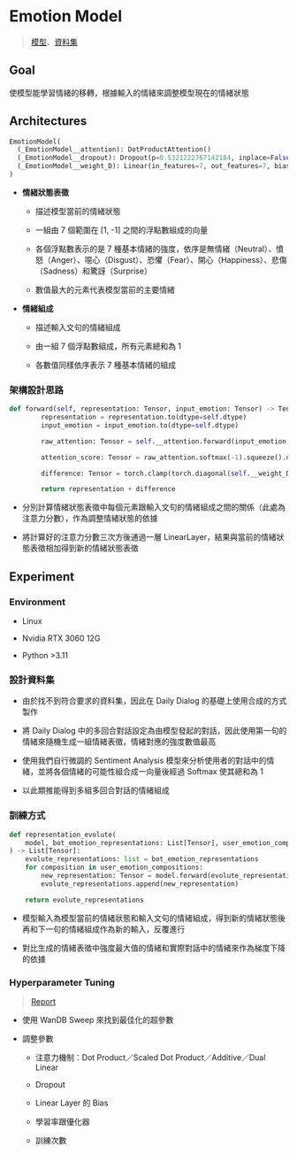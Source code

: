 # Emotion Model

> [模型](https://huggingface.co/hermeschen1116/emotion_model_for_emotion_chat_bot)、[資料集](https://huggingface.co/datasets/hermeschen1116/emotion_transition_from_dialog)

## Goal

使模型能學習情緒的移轉，根據輸入的情緒來調整模型現在的情緒狀態

## Architectures

```python
EmotionModel(
  (_EmotionModel__attention): DotProductAttention()
  (_EmotionModel__dropout): Dropout(p=0.5321222767142184, inplace=False)
  (_EmotionModel__weight_D): Linear(in_features=7, out_features=7, bias=False)
)
```

- **情緒狀態表徵**

  - 描述模型當前的情緒狀態

  - 一組由 7 個範圍在 [1, -1] 之間的浮點數組成的向量

  - 各個浮點數表示的是 7 種基本情緒的強度，依序是無情緒（Neutral）、憤怒（Anger）、噁心（Disgust）、恐懼（Fear）、開心（Happiness）、悲傷（Sadness）和驚訝（Surprise）

  - 數值最大的元素代表模型當前的主要情緒

- **情緒組成**

  - 描述輸入文句的情緒組成

  - 由一組 7 個浮點數組成，所有元素總和為 1

  - 各數值同樣依序表示 7 種基本情緒的組成

### 架構設計思路

```python
def forward(self, representation: Tensor, input_emotion: Tensor) -> Tensor:
		representation = representation.to(dtype=self.dtype)
		input_emotion = input_emotion.to(dtype=self.dtype)

		raw_attention: Tensor = self.__attention.forward(input_emotion, representation.squeeze().diag())

		attention_score: Tensor = raw_attention.softmax(-1).squeeze().diag()

		difference: Tensor = torch.clamp(torch.diagonal(self.__weight_D((attention_score**3))), -1, 1)

		return representation + difference
```

- 分別計算情緒狀態表徵中每個元素跟輸入文句的情緒組成之間的關係（此處為注意力分數），作為調整情緒狀態的依據

- 將計算好的注意力分數三次方後通過一層 LinearLayer，結果與當前的情緒狀態表徵相加得到新的情緒狀態表徵

## Experiment

### Environment

- Linux

- Nvidia RTX 3060 12G

- Python >3.11

### 設計資料集

- 由於找不到符合要求的資料集，因此在 Daily Dialog 的基礎上使用合成的方式製作

- 將 Daily Dialog 中的多回合對話設定為由模型發起的對話，因此使用第一句的情緒來隨機生成一組情緒表徵，情緒對應的強度數值最高

- 使用我們自行微調的 Sentiment Analysis 模型來分析使用者的對話中的情緒，並將各個情緒的可能性組合成一向量後經過 Softmax 使其總和為 1

- 以此類推能得到多組多回合對話的情緒組成

### 訓練方式

```python
def representation_evolute(
	model, bot_emotion_representations: List[Tensor], user_emotion_compositions: List[Tensor]
) -> List[Tensor]:
	evolute_representations: list = bot_emotion_representations
	for composition in user_emotion_compositions:
		new_representation: Tensor = model.forward(evolute_representations[-1], composition)
		evolute_representations.append(new_representation)

	return evolute_representations
```

- 模型輸入為模型當前的情緒狀態和輸入文句的情緒組成，得到新的情緒狀態後再和下一句的情緒組成作為新的輸入，反覆進行

- 對比生成的情緒表徵中強度最大值的情緒和實際對話中的情緒來作為梯度下降的依據

### Hyperparameter Tuning

> [Report](https://wandb.ai/hermeschen1116/emotion-chat-bot-ncu/reports/Emotion-Model-Hyperparamters-Tuning--Vmlldzo5NDUxOTg0)

- 使用 WanDB Sweep 來找到最佳化的超參數

- 調整參數

  - 注意力機制：Dot Product／Scaled Dot Product／Additive／Dual Linear

  - Dropout

  - Linear Layer 的 Bias

  - 學習率跟優化器

  - 訓練次數
